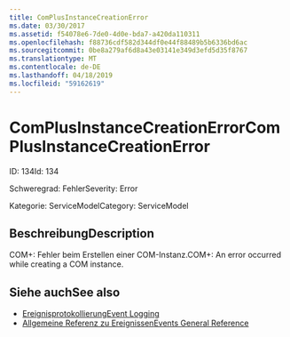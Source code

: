 ```yaml
---
title: ComPlusInstanceCreationError
ms.date: 03/30/2017
ms.assetid: f54078e6-7de0-4d0e-bda7-a420da110311
ms.openlocfilehash: f88736cdf582d344df0e44f88489b5b6336bd6ac
ms.sourcegitcommit: 0be8a279af6d8a43e03141e349d3efd5d35f8767
ms.translationtype: MT
ms.contentlocale: de-DE
ms.lasthandoff: 04/18/2019
ms.locfileid: "59162619"
---
```

# <a name="complusinstancecreationerror"></a><span data-ttu-id="a8fa5-102">ComPlusInstanceCreationError</span><span class="sxs-lookup"><span data-stu-id="a8fa5-102">ComPlusInstanceCreationError</span></span>
<span data-ttu-id="a8fa5-103">ID: 134</span><span class="sxs-lookup"><span data-stu-id="a8fa5-103">Id: 134</span></span>  
  
 <span data-ttu-id="a8fa5-104">Schweregrad: Fehler</span><span class="sxs-lookup"><span data-stu-id="a8fa5-104">Severity: Error</span></span>  
  
 <span data-ttu-id="a8fa5-105">Kategorie: ServiceModel</span><span class="sxs-lookup"><span data-stu-id="a8fa5-105">Category: ServiceModel</span></span>  
  
## <a name="description"></a><span data-ttu-id="a8fa5-106">Beschreibung</span><span class="sxs-lookup"><span data-stu-id="a8fa5-106">Description</span></span>  
 <span data-ttu-id="a8fa5-107">COM+: Fehler beim Erstellen einer COM-Instanz.</span><span class="sxs-lookup"><span data-stu-id="a8fa5-107">COM+: An error occurred while creating a COM instance.</span></span>  
  
## <a name="see-also"></a><span data-ttu-id="a8fa5-108">Siehe auch</span><span class="sxs-lookup"><span data-stu-id="a8fa5-108">See also</span></span>

- [<span data-ttu-id="a8fa5-109">Ereignisprotokollierung</span><span class="sxs-lookup"><span data-stu-id="a8fa5-109">Event Logging</span></span>](../../../../../docs/framework/wcf/diagnostics/event-logging/index.md)
- [<span data-ttu-id="a8fa5-110">Allgemeine Referenz zu Ereignissen</span><span class="sxs-lookup"><span data-stu-id="a8fa5-110">Events General Reference</span></span>](../../../../../docs/framework/wcf/diagnostics/event-logging/events-general-reference.md)
